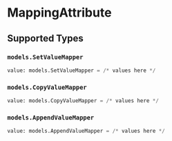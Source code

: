 # MappingAttribute


## Supported Types

### `models.SetValueMapper`

```python
value: models.SetValueMapper = /* values here */
```

### `models.CopyValueMapper`

```python
value: models.CopyValueMapper = /* values here */
```

### `models.AppendValueMapper`

```python
value: models.AppendValueMapper = /* values here */
```

